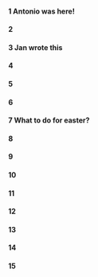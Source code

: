 #### 1 Antonio was here!

#### 2

#### 3 Jan wrote this

#### 4

#### 5

#### 6

#### 7 What to do for easter?

#### 8
#### 9
#### 10
#### 11
#### 12
#### 13
#### 14
#### 15
